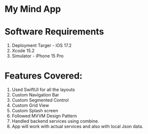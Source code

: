 # My Mind App

# Software Requirements

1. Deployment Targer - iOS 17.2
2. Xcode 15.2
3. Simulator - iPhone 15 Pro


# Features Covered:

1. Used SwiftUI for all the layouts
2. Custom Navigation Bar
3. Custom Segmented Control
4. Custom Grid View
5. Custom Splash screen
6. Followed MVVM Design Pattern
7. Handled backend services using combine.
8. App will work with actual services and also with local Json data.

